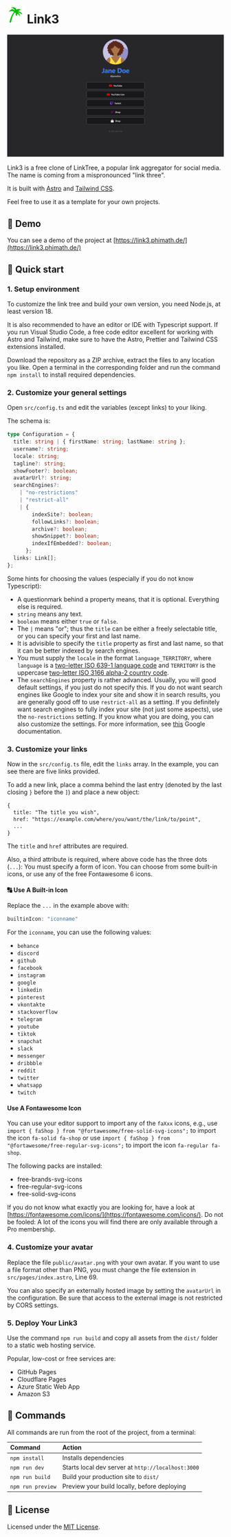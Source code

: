 # ![screenshoot](public/favicon.svg) Link3

![screenshoot](readme.png)

Link3 is a free clone of LinkTree, a popular link aggregator for social media. The name is coming from a mispronounced "link three".

It is built with [Astro](https://astro.build) and [Tailwind CSS](https://tailwindcss.com).

Feel free to use it as a template for your own projects.

## 👀 Demo

You can see a demo of the project at [https://link3.phimath.de/](https://link3.phimath.de/)

## 🚀 Quick start

### 1. **Setup environment**

To customize the link tree and build your own version, you need Node.js, at least version 18.

It is also recommended to have an editor or IDE with Typescript support. If you run Visual Studio Code, a free code editor excellent for working with Astro and Tailwind, make sure to have the Astro, Prettier and Tailwind CSS extensions installed.

Download the repository as a ZIP archive, extract the files to any location you like. Open a terminal in the corresponding folder and run the command `npm install` to install required dependencies.

### 2. **Customize your general settings**

Open `src/config.ts` and edit the variables (except links) to your liking.

The schema is:

```typescript
type Configuration = {
  title: string | { firstName: string; lastName: string };
  username?: string;
  locale: string;
  tagline?: string;
  showFooter?: boolean;
  avatarUrl?: string;
  searchEngines?:
    | "no-restrictions"
    | "restrict-all"
    | {
        indexSite?: boolean;
        followLinks?: boolean;
        archive?: boolean;
        showSnippet?: boolean;
        indexIfEmbedded?: boolean;
      };
  links: Link[];
};
```

Some hints for choosing the values (especially if you do not know Typescript):

- A questionmark behind a property means, that it is optional. Everything else is required.
- `string` means any text.
- `boolean` means either `true` or `false`.
- The `|` means "or"; thus the `title` can be either a freely selectable title, or you can specify your first and last name.
- It is advisible to specify the `title` property as first and last name, so that it can be better indexed by search engines.
- You must supply the `locale` in the format `language_TERRITORY`, where `language` is a [two-letter ISO 639-1 language code](https://en.wikipedia.org/wiki/List_of_ISO_639-1_codes) and `TERRITORY` is the uppercase [two-letter ISO 3166 alpha-2 country code](https://en.wikipedia.org/wiki/ISO_3166-1_alpha-2).
- The `searchEngines` property is rather advanced. Usually, you will good default settings, if you just do not specify this. If you do not want search engines like Google to index your site and show it in search results, you are generally good off to use `restrict-all` as a setting. If you definitely want search engines to fully index your site (not just some aspects), use the `no-restrictions` setting. If you know what you are doing, you can also customize the settings. For more information, see [this](https://developers.google.com/search/docs/crawling-indexing/robots-meta-tag) Google documentation.

### 3. **Customize your links**

Now in the `src/config.ts` file, edit the `links` array.
In the example, you can see there are five links provided.

To add a new link, place a comma behind the last entry (denoted by the last closing `}` before the `]`) and place a new object:

```
{
  title: "The title you wish",
  href: "https://example.com/where/you/want/the/link/to/point",
  ...
}
```

The `title` and `href` attributes are required.

Also, a third attribute is required, where above code has the three dots (`...`): You must specify a form of icon.
You can choose from some built-in icons, or use any of the free Fontawesome 6 icons.

#### 🔠 Use A Built-in Icon

Replace the `...` in the example above with:

```javascript
builtinIcon: "iconname"
```

For the `iconname`, you can use the following values:

- `behance`
- `discord`
- `github`
- `facebook`
- `instagram`
- `google`
- `linkedin`
- `pinterest`
- `vkontakte`
- `stackoverflow`
- `telegram`
- `youtube`
- `tiktok`
- `snapchat`
- `slack`
- `messenger`
- `dribbble`
- `reddit`
- `twitter`
- `whatsapp`
- `twitch`

#### Use A Fontawesome Icon

You can use your editor support to import any of the `faXxx` icons, e.g., use `import { faShop } from "@fortawesome/free-solid-svg-icons";` to import the icon `fa-solid fa-shop` or use `import { faShop } from "@fortawesome/free-regular-svg-icons";` to import the icon `fa-regular fa-shop`.

The following packs are installed:

- free-brands-svg-icons
- free-regular-svg-icons
- free-solid-svg-icons

If you do not know what exactly you are looking for, have a look at [https://fontawesome.com/icons/](https://fontawesome.com/icons/). Do not be fooled: A lot of the icons you will find there are only available through a Pro membership.

### 4. **Customize your avatar**

Replace the file `public/avatar.png` with your own avatar. If you want to use a file format other than PNG, you must change the file extension in `src/pages/index.astro`, Line 69.

You can also specify an externally hosted image by setting the `avatarUrl` in the configuration. Be sure that access to the external image is not restricted by CORS settings.

### 5. **Deploy Your Link3**

Use the command `npm run build` and copy all assets from the `dist/` folder to a static web hosting service.

Popular, low-cost or free services are:

- GitHub Pages
- Cloudflare Pages
- Azure Static Web App
- Amazon S3

## 🧞 Commands

All commands are run from the root of the project, from a terminal:

| Command           | Action                                             |
| :---------------- | :------------------------------------------------- |
| `npm install`     | Installs dependencies                              |
| `npm run dev`     | Starts local dev server at `http://localhost:3000` |
| `npm run build`   | Build your production site to `dist/`              |
| `npm run preview` | Preview your build locally, before deploying       |

## 📝 License

Licensed under the [MIT License](./LICENSE).
